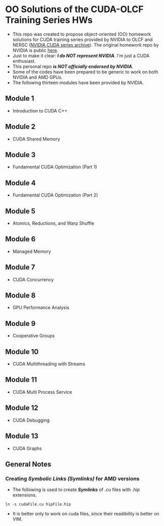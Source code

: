 # OO Solutions of the CUDA-OLCF Training Series HWs
- This repo was created to propose object-oriented (OO) homework solutions for CUDA training series provided by NVIDIA to OLCF and NERSC ([NVIDIA CUDA series archive](https://www.olcf.ornl.gov/cuda-training-series/)). The original homework repo by NVIDIA is public [here](https://github.com/olcf/cuda-training-series).
- Just to make it clear: ***I do NOT represent NVIDIA***. I'm just a CUDA enthusiast.
- This personal repo ***is NOT officially endorsed by NVIDIA***.
- Some of the codes have been prepared to be generic to work on both NVIDIA and AMD GPUs.
- The following thirteen modules have been provided by NVIDIA.

## Module 1
- Introduction to CUDA C++

## Module 2
- CUDA Shared Memory

## Module 3
- Fundamental CUDA Optimization (Part 1)

## Module 4
- Fundamental CUDA Optimization (Part 2)

## Module 5
- Atomics, Reductions, and Warp Shuffle

## Module 6
- Managed Memory

## Module 7
- CUDA Concurrency

## Module 8
- GPU Performance Analysis

## Module 9
- Cooperative Groups

## Module 10
- CUDA Multithreading with Streams

## Module 11
- CUDA Multi Process Service

## Module 12
- CUDA Debugging

## Module 13
- CUDA Graphs

## General Notes
### Creating ***Symbolic Links (Symlinks)*** for AMD versions
- The following is used to create ***Symlinks*** of *.cu* files with *.hip* extensions.
```
ln -s cudaFile.cu hipFile.hip
``` 
- It is better only to work on cuda files, since their readibility is better on VIM.